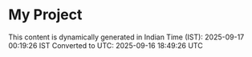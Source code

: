 # My Project

This content is dynamically generated in Indian Time (IST): 2025-09-17 00:19:26 IST
Converted to UTC: 2025-09-16 18:49:26 UTC
